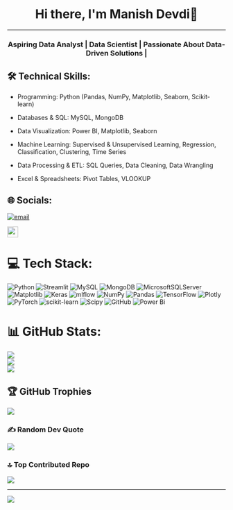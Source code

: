 <h1 align="center">Hi there, I'm Manish Devdi👋</h1>

---
<h3 align="center">
Aspiring Data Analyst | Data Scientist | Passionate About Data-Driven Solutions | 
</h3>


## 🛠 Technical Skills:
- Programming: Python (Pandas, NumPy, Matplotlib, Seaborn, Scikit-learn)
  
- Databases & SQL: MySQL, MongoDB
  
- Data Visualization: Power BI, Matplotlib, Seaborn
  
- Machine Learning: Supervised & Unsupervised Learning, Regression, Classification, Clustering, Time Series
  
- Data Processing & ETL: SQL Queries, Data Cleaning, Data Wrangling
  
- Excel & Spreadsheets: Pivot Tables, VLOOKUP

## 🌐 Socials:
[![email](https://img.shields.io/badge/Email-D14836?logo=gmail&logoColor=white)](mailto:manishdevdi778@gmail.com) 
<p>
<a href="https://www.linkedin.com/in/manish-devdi-63bb78234/"><img height="25" src="https://img.shields.io/badge/Linkedin-%2320beff"></a>
</p> 

# 💻 Tech Stack:
![Python](https://img.shields.io/badge/python-3670A0?style=flat&logo=python&logoColor=ffdd54) ![Streamlit](https://img.shields.io/badge/Streamlit-%23FE4B4B.svg?style=flat&logo=streamlit&logoColor=white) ![MySQL](https://img.shields.io/badge/mysql-4479A1.svg?style=flat&logo=mysql&logoColor=white) ![MongoDB](https://img.shields.io/badge/MongoDB-%234ea94b.svg?style=flat&logo=mongodb&logoColor=white) ![MicrosoftSQLServer](https://img.shields.io/badge/Microsoft%20SQL%20Server-CC2927?style=flat&logo=microsoft%20sql%20server&logoColor=white) ![Matplotlib](https://img.shields.io/badge/Matplotlib-%23ffffff.svg?style=flat&logo=Matplotlib&logoColor=black) ![Keras](https://img.shields.io/badge/Keras-%23D00000.svg?style=flat&logo=Keras&logoColor=white) ![mlflow](https://img.shields.io/badge/mlflow-%23d9ead3.svg?style=flat&logo=numpy&logoColor=blue) ![NumPy](https://img.shields.io/badge/numpy-%23013243.svg?style=flat&logo=numpy&logoColor=white) ![Pandas](https://img.shields.io/badge/pandas-%23150458.svg?style=flat&logo=pandas&logoColor=white) ![TensorFlow](https://img.shields.io/badge/TensorFlow-%23FF6F00.svg?style=flat&logo=TensorFlow&logoColor=white) ![Plotly](https://img.shields.io/badge/Plotly-%233F4F75.svg?style=flat&logo=plotly&logoColor=white) ![PyTorch](https://img.shields.io/badge/PyTorch-%23EE4C2C.svg?style=flat&logo=PyTorch&logoColor=white) ![scikit-learn](https://img.shields.io/badge/scikit--learn-%23F7931E.svg?style=flat&logo=scikit-learn&logoColor=white) ![Scipy](https://img.shields.io/badge/SciPy-%230C55A5.svg?style=flat&logo=scipy&logoColor=%white) ![GitHub](https://img.shields.io/badge/github-%23121011.svg?style=flat&logo=github&logoColor=white) ![Power Bi](https://img.shields.io/badge/power_bi-F2C811?style=flat&logo=powerbi&logoColor=black)

# 📊 GitHub Stats:
![](https://github-readme-stats.vercel.app/api?username=manishdevdi&theme=dark&hide_border=false&include_all_commits=false&count_private=false)<br/>
![](https://github-readme-streak-stats.herokuapp.com/?user=manishdevdi&theme=dark&hide_border=false)<br/>
![](https://github-readme-stats.vercel.app/api/top-langs/?username=manishdevdi&theme=dark&hide_border=false&include_all_commits=false&count_private=false&layout=compact)

## 🏆 GitHub Trophies
![](https://github-profile-trophy.vercel.app/?username=manishdevdi&theme=dark&no-frame=false&no-bg=true&margin-w=4)

### ✍️ Random Dev Quote
![](https://quotes-github-readme.vercel.app/api?type=horizontal&theme=dark)

### 🔝 Top Contributed Repo
![](https://github-contributor-stats.vercel.app/api?username=manishdevdi&limit=5&theme=dark&combine_all_yearly_contributions=true)

---
[![](https://visitcount.itsvg.in/api?id=manishdevdi&icon=0&color=0)](https://visitcount.itsvg.in)

<!-- Proudly created with GPRM ( https://gprm.itsvg.in ) --><!--
**manishdevdi/manishdevdi** is a ✨ _special_ ✨ repository because its `README.md` (this file) appears on your GitHub profile.

Here are some ideas to get you started:

- 🔭 I’m currently working on ...
- 🌱 I’m currently learning ...
- 👯 I’m looking to collaborate on ...
- 🤔 I’m looking for help with ...
- 💬 Ask me about ...
- 📫 How to reach me: ...
- 😄 Pronouns: ...
- ⚡ Fun fact: ...
-->

